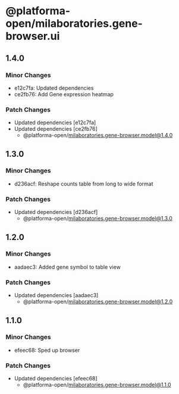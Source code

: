 # @platforma-open/milaboratories.gene-browser.ui

## 1.4.0

### Minor Changes

- e12c7fa: Updated dependencies
- ce2fb76: Add Gene expression heatmap

### Patch Changes

- Updated dependencies [e12c7fa]
- Updated dependencies [ce2fb76]
  - @platforma-open/milaboratories.gene-browser.model@1.4.0

## 1.3.0

### Minor Changes

- d236acf: Reshape counts table from long to wide format

### Patch Changes

- Updated dependencies [d236acf]
  - @platforma-open/milaboratories.gene-browser.model@1.3.0

## 1.2.0

### Minor Changes

- aadaec3: Added gene symbol to table view

### Patch Changes

- Updated dependencies [aadaec3]
  - @platforma-open/milaboratories.gene-browser.model@1.2.0

## 1.1.0

### Minor Changes

- efeec68: Sped up browser

### Patch Changes

- Updated dependencies [efeec68]
  - @platforma-open/milaboratories.gene-browser.model@1.1.0
